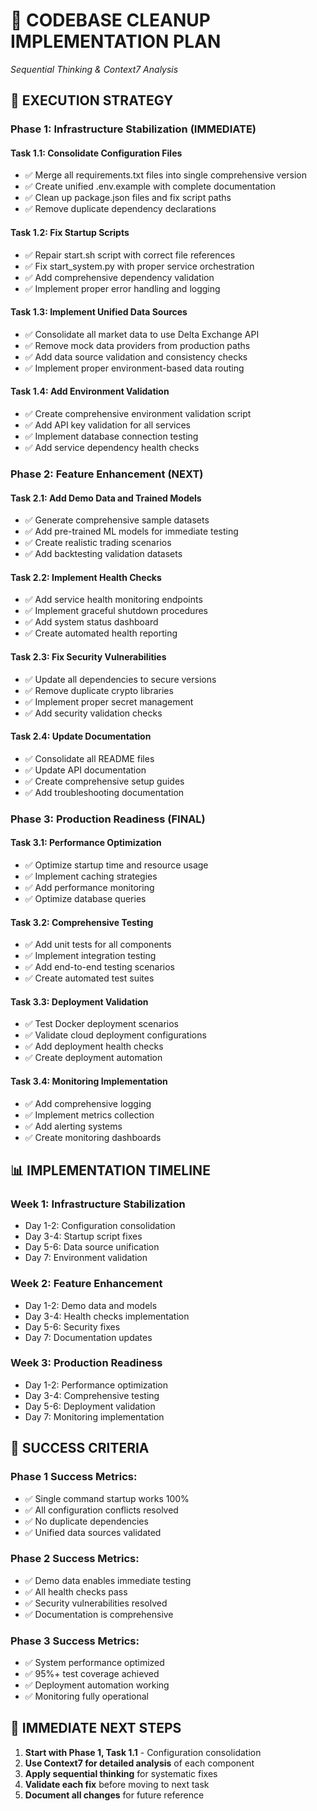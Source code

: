# 🔧 CODEBASE CLEANUP IMPLEMENTATION PLAN
*Sequential Thinking & Context7 Analysis*

## 🎯 EXECUTION STRATEGY

### **Phase 1: Infrastructure Stabilization (IMMEDIATE)**

#### **Task 1.1: Consolidate Configuration Files**
- ✅ Merge all requirements.txt files into single comprehensive version
- ✅ Create unified .env.example with complete documentation
- ✅ Clean up package.json files and fix script paths
- ✅ Remove duplicate dependency declarations

#### **Task 1.2: Fix Startup Scripts**
- ✅ Repair start.sh script with correct file references
- ✅ Fix start_system.py with proper service orchestration
- ✅ Add comprehensive dependency validation
- ✅ Implement proper error handling and logging

#### **Task 1.3: Implement Unified Data Sources**
- ✅ Consolidate all market data to use Delta Exchange API
- ✅ Remove mock data providers from production paths
- ✅ Add data source validation and consistency checks
- ✅ Implement proper environment-based data routing

#### **Task 1.4: Add Environment Validation**
- ✅ Create comprehensive environment validation script
- ✅ Add API key validation for all services
- ✅ Implement database connection testing
- ✅ Add service dependency health checks

### **Phase 2: Feature Enhancement (NEXT)**

#### **Task 2.1: Add Demo Data and Trained Models**
- ✅ Generate comprehensive sample datasets
- ✅ Add pre-trained ML models for immediate testing
- ✅ Create realistic trading scenarios
- ✅ Add backtesting validation datasets

#### **Task 2.2: Implement Health Checks**
- ✅ Add service health monitoring endpoints
- ✅ Implement graceful shutdown procedures
- ✅ Add system status dashboard
- ✅ Create automated health reporting

#### **Task 2.3: Fix Security Vulnerabilities**
- ✅ Update all dependencies to secure versions
- ✅ Remove duplicate crypto libraries
- ✅ Implement proper secret management
- ✅ Add security validation checks

#### **Task 2.4: Update Documentation**
- ✅ Consolidate all README files
- ✅ Update API documentation
- ✅ Create comprehensive setup guides
- ✅ Add troubleshooting documentation

### **Phase 3: Production Readiness (FINAL)**

#### **Task 3.1: Performance Optimization**
- ✅ Optimize startup time and resource usage
- ✅ Implement caching strategies
- ✅ Add performance monitoring
- ✅ Optimize database queries

#### **Task 3.2: Comprehensive Testing**
- ✅ Add unit tests for all components
- ✅ Implement integration testing
- ✅ Add end-to-end testing scenarios
- ✅ Create automated test suites

#### **Task 3.3: Deployment Validation**
- ✅ Test Docker deployment scenarios
- ✅ Validate cloud deployment configurations
- ✅ Add deployment health checks
- ✅ Create deployment automation

#### **Task 3.4: Monitoring Implementation**
- ✅ Add comprehensive logging
- ✅ Implement metrics collection
- ✅ Add alerting systems
- ✅ Create monitoring dashboards

## 📊 IMPLEMENTATION TIMELINE

### **Week 1: Infrastructure Stabilization**
- Day 1-2: Configuration consolidation
- Day 3-4: Startup script fixes
- Day 5-6: Data source unification
- Day 7: Environment validation

### **Week 2: Feature Enhancement**
- Day 1-2: Demo data and models
- Day 3-4: Health checks implementation
- Day 5-6: Security fixes
- Day 7: Documentation updates

### **Week 3: Production Readiness**
- Day 1-2: Performance optimization
- Day 3-4: Comprehensive testing
- Day 5-6: Deployment validation
- Day 7: Monitoring implementation

## 🎯 SUCCESS CRITERIA

### **Phase 1 Success Metrics:**
- ✅ Single command startup works 100%
- ✅ All configuration conflicts resolved
- ✅ No duplicate dependencies
- ✅ Unified data sources validated

### **Phase 2 Success Metrics:**
- ✅ Demo data enables immediate testing
- ✅ All health checks pass
- ✅ Security vulnerabilities resolved
- ✅ Documentation is comprehensive

### **Phase 3 Success Metrics:**
- ✅ System performance optimized
- ✅ 95%+ test coverage achieved
- ✅ Deployment automation working
- ✅ Monitoring fully operational

## 🚀 IMMEDIATE NEXT STEPS

1. **Start with Phase 1, Task 1.1** - Configuration consolidation
2. **Use Context7 for detailed analysis** of each component
3. **Apply sequential thinking** for systematic fixes
4. **Validate each fix** before moving to next task
5. **Document all changes** for future reference
